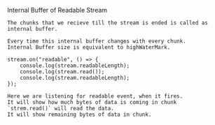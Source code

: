Internal Buffer of Readable Stream

    The chunks that we recieve till the stream is ended is called as internal buffer.

    Every time this internal buffer changes with every chunk.
    Internal Buffer size is equivalent to highWaterMark.

    stream.on("readable", () => {
        console.log(stream.readableLength);
        console.log(stream.read());
        console.log(stream.readableLength);
    });

    Here we are listening for readable event, when it fires.
    It will show how much bytes of data is coming in chunk
    `strem.read()` will read the data.
    It will show remaining bytes of data in chunk.